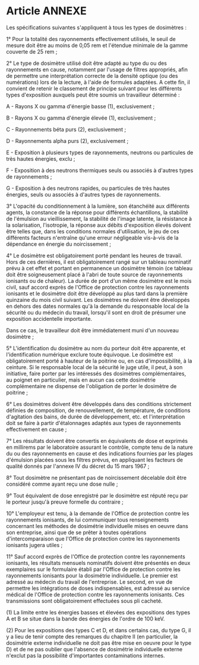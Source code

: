 # Article ANNEXE

Les spécifications suivantes s'appliquent à tous les types de dosimètres :

1° Pour la totalité des rayonnements effectivement utilisés, le seuil de mesure doit être au moins de 0,05 rem et l'étendue minimale de la gamme couverte de 25 rem ;

2° Le type de dosimètre utilisé doit être adapté au type du ou des rayonnements en cause, notamment par l'usage de filtres appropriés, afin de permettre une interprétation correcte de la densité optique (ou des numérations) lors de la lecture, à l'aide de formules adaptées. A cette fin, il convient de retenir le classement de principe suivant pour les différents types d'exposition auxquels peut être soumis un travailleur déterminé :

A - Rayons X ou gamma d'énergie basse (1), exclusivement ;

B - Rayons X ou gamma d'énergie élevée (1), exclusivement ;

C - Rayonnements béta purs (2), exclusivement ;

D - Rayonnements alpha purs (2), exclusivement ;

E - Exposition à plusieurs types de rayonnements, neutrons ou particules de très hautes énergies, exclu ;

F - Exposition à des neutrons thermiques seuls ou associés à d'autres types de rayonnements ;

G - Exposition à des neutrons rapides, ou particules de très hautes énergies, seuls ou associés à d'autres types de rayonnements.

3° L'opacité du conditionnement à la lumière, son étanchéité aux différents agents, la constance de la réponse pour différents échantillons, la stabilité de l'émulsion au vieillissement, la stabilité de l'image latente, la résistance à la solarisation, l'isotropie, la réponse aux débits d'exposition élevés doivent être telles que, dans les conditions normales d'utilisation, le jeu de ces différents facteurs n'entraîne qu'une erreur négligeable vis-à-vis de la dépendance en énergie du noircissement ;

4° Le dosimètre est obligatoirement porté pendant les heures de travail. Hors de ces dernières, il est obligatoirement rangé sur un tableau nominatif prévu à cet effet et portant en permanence un dosimètre témoin (ce tableau doit être soigneusement placé à l'abri de toute source de rayonnements ionisants ou de chaleur). La durée de port d'un même dosimètre est le mois civil, sauf accord exprès de l'Office de protection contre les rayonnements ionisants et le dosimètre doit être développé au plus tard dans la première quinzaine du mois civil suivant. Les dosimètres ne doivent être développés en dehors des dates normales qu'à la demande du responsable local de la sécurité ou du médecin du travail, lorsqu'il sont en droit de présumer une exposition accidentelle importante.

Dans ce cas, le travailleur doit être immédiatement muni d'un nouveau dosimètre ;

5° L'identification du dosimètre au nom du porteur doit être apparente, et l'identification numérique exclure toute équivoque. Le dosimètre est obligatoirement porté à hauteur de la poitrine ou, en cas d'impossibilité, à la ceinture. Si le responsable local de la sécurité le juge utile, il peut, à son initiative, faire porter par les intéressés des dosimètres complémentaires, au poignet en particulier, mais en aucun cas cette dosimétrie complémentaire ne dispense de l'obligation de porter le dosimètre de poitrine ;

6° Les dosimètres doivent être développés dans des conditions strictement définies de composition, de renouvellement, de température, de conditions d'agitation des bains, de durée de développement, etc. et l'interprétation doit se faire à partir d'étalonnages adaptés aux types de rayonnements effectivement en cause ;

7° Les résultats doivent être convertis en équivalents de dose et exprimés en millirems par le laboratoire assurant le contrôle, compte tenu de la nature du ou des rayonnements en cause et des indications fournies par les plages d'émulsion placées sous les filtres prévus, en appliquant les facteurs de qualité donnés par l'annexe IV du décret du 15 mars 1967 ;

8° Tout dosimètre ne présentant pas de noircissement décelable doit être considéré comme ayant reçu une dose nulle ;

9° Tout équivalent de dose enregistré par le dosimètre est réputé reçu par le porteur jusqu'à preuve formelle du contraire ;

10° L'employeur est tenu, à la demande de l'Office de protection contre les rayonnements ionisants, de lui communiquer tous renseignements concernant les méthodes de dosimétrie individuelle mises en oeuvre dans son entreprise, ainsi que de se prêter à toutes opérations d'intercomparaison que l'Office de protection contre les rayonnements ionisants jugera utiles ;

11° Sauf accord exprès de l'Office de protection contre les rayonnements ionisants, les résultats mensuels nominatifs doivent être présentés en deux exemplaires sur le formulaire établi par l'Office de protection contre les rayonnements ionisants pour la dosimétrie individuelle. Le premier est adressé au médecin du travail de l'entreprise. Le second, en vue de permettre les intégrations de doses indispensables, est adressé au service médical de l'Office de protection contre les rayonnements ionisants. Ces transmissions sont obligatoirement effectuées sous pli cacheté.

(1) La limite entre les énergies basses et élevées des expositions des types A et B se situe dans la bande des énergies de l'ordre de 100 keV.

(2) Pour les expositions des types C et D, et dans certains cas, du type G, il y a lieu de tenir compte des remarques du chapitre II (en particulier, la dosimétrie externe individuelle ne doit pas être mise en oeuvre pour le type D) et de ne pas oublier que l'absence de dosimétrie individuelle externe n'exclut pas la possibilité d'importantes contaminations internes.
